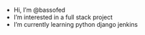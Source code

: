 - Hi, I’m @bassofed
- I’m interested in a full stack project
- I’m currently learning python django jenkins
